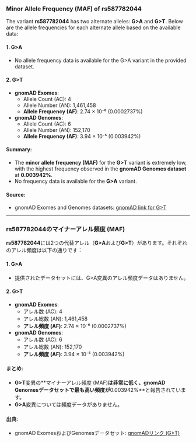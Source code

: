 ### Minor Allele Frequency (MAF) of rs587782044

The variant **rs587782044** has two alternate alleles: **G>A** and **G>T**. Below are the allele frequencies for each alternate allele based on the available data:

#### 1. **G>A**
- No allele frequency data is available for the G>A variant in the provided dataset.

#### 2. **G>T**
- **gnomAD Exomes**:  
  - Allele Count (AC): 4  
  - Allele Number (AN): 1,461,458  
  - **Allele Frequency (AF)**: 2.74 × 10⁻⁶ (0.0002737%)
- **gnomAD Genomes**:  
  - Allele Count (AC): 6  
  - Allele Number (AN): 152,170  
  - **Allele Frequency (AF)**: 3.94 × 10⁻⁵ (0.003942%)

#### Summary:
- The **minor allele frequency (MAF)** for the **G>T** variant is extremely low, with the highest frequency observed in the **gnomAD Genomes dataset** at **0.003942%**.  
- No frequency data is available for the **G>A** variant.

#### Source:
- gnomAD Exomes and Genomes datasets: [gnomAD link for G>T](https://gnomad.broadinstitute.org/variant/16-68819401-G-T?dataset=gnomad_r4)

---

### rs587782044のマイナーアレル頻度 (MAF)

**rs587782044**には2つの代替アレル（**G>A**および**G>T**）があります。それぞれのアレル頻度は以下の通りです：

#### 1. **G>A**
- 提供されたデータセットには、G>A変異のアレル頻度データはありません。

#### 2. **G>T**
- **gnomAD Exomes**:  
  - アレル数 (AC): 4  
  - アレル総数 (AN): 1,461,458  
  - **アレル頻度 (AF)**: 2.74 × 10⁻⁶ (0.0002737%)
- **gnomAD Genomes**:  
  - アレル数 (AC): 6  
  - アレル総数 (AN): 152,170  
  - **アレル頻度 (AF)**: 3.94 × 10⁻⁵ (0.003942%)

#### まとめ:
- **G>T**変異の**マイナーアレル頻度 (MAF)**は非常に低く、**gnomAD Genomesデータセット**で最も高い頻度が**0.003942%**と報告されています。  
- **G>A**変異については頻度データがありません。

#### 出典:
- gnomAD ExomesおよびGenomesデータセット: [gnomADリンク (G>T)](https://gnomad.broadinstitute.org/variant/16-68819401-G-T?dataset=gnomad_r4)